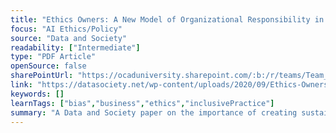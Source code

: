 ```yaml
---
title: "Ethics Owners: A New Model of Organizational Responsibility in Data-Driven Technology Companies"
focus: "AI Ethics/Policy"
source: "Data and Society"
readability: ["Intermediate"]
type: "PDF Article"
openSource: false
sharePointUrl: "https://ocaduniversity.sharepoint.com/:b:/r/teams/Team_WeCount/Shared%20Documents/Resources%20and%20Tools/Literature%20(curated)/Ethics%20Owners.pdf?csf=1&web=1&e=pDHCk0"
link: "https://datasociety.net/wp-content/uploads/2020/09/Ethics-Owners_20200923-DataSociety.pdf"
keywords: []
learnTags: ["bias","business","ethics","inclusivePractice"]
summary: "A Data and Society paper on the importance of creating sustainable change in the tech industry by embedding them in organizational practices. "
---
```

